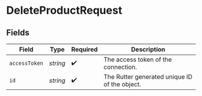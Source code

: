 # DeleteProductRequest


## Fields

| Field                                         | Type                                          | Required                                      | Description                                   |
| --------------------------------------------- | --------------------------------------------- | --------------------------------------------- | --------------------------------------------- |
| `accessToken`                                 | *string*                                      | :heavy_check_mark:                            | The access token of the connection.           |
| `id`                                          | *string*                                      | :heavy_check_mark:                            | The Rutter generated unique ID of the object. |
